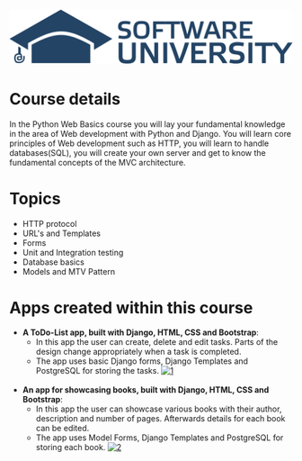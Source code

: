 # <p align="center"> ![alt text](https://github.com/DimoDimchev/SoftUni-Python-Basics/blob/main/SoftUni-Logo.png) <p>
# Course details
  In the Python Web Basics course you will lay your fundamental knowledge in the area of Web development with Python and Django. You will learn core principles of Web development such as HTTP, you will learn to handle databases(SQL), you will create your own server and get to know the fundamental concepts of the MVC architecture.
# Topics 
- HTTP protocol
- URL's and Templates
- Forms
- Unit and Integration testing
- Database basics
- Models and MTV Pattern
# Apps created within this course
- **A ToDo-List app, built with Django, HTML, CSS and Bootstrap**:
    - In this app the user can create, delete and edit tasks. Parts of the design change appropriately when a task is completed.
    - The app uses basic Django forms, Django Templates and PostgreSQL for storing the tasks.
<a href="https://postimages.org/" target="_blank"><img src="https://i.postimg.cc/vmZtqg8q/1.png" alt="1"/></a><br/><br/>
- **An app for showcasing books, built with Django, HTML, CSS and Bootstrap**:
    - In this app the user can showcase various books with their author, description and number of pages. Afterwards details for each book can be edited. 
    - The app uses Model Forms, Django Templates and PostgreSQL for storing each book. 
<a href="https://postimages.org/" target="_blank"><img src="https://i.postimg.cc/Kzd780Pw/2.png" alt="2"/></a><br/><br/>
